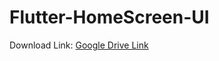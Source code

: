 # Flutter-HomeScreen-UI

Download Link: [Google Drive Link](https://drive.google.com/file/d/1K3cgGrMgHFBb0bx8thYoS1Qt3FiEf8wY/view?usp=sharing)